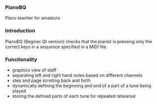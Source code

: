 ### PianoBQ
Piano teacher for amateurs

### Introduction
PianoBQ (Beginer Qt version) checks that the pianist is pressing only the correct keys in a sequence specified in a MIDI file.

### Functionality

- graphics view of staff
- separating left and right hand notes based on different channels
- step and page scrolling back and forth
- dynamically defining the beginning and end of a part of a tune being played
- storing the defined parts of each tune for repeated rehearsal
